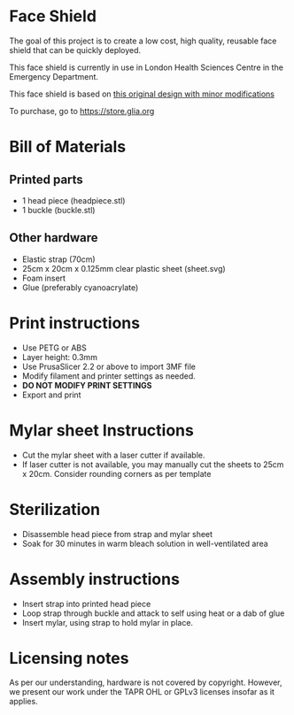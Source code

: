 # Face Shield
The goal of this project is to create a low cost, high quality, reusable face
shield that can be quickly deployed.

This face shield is currently in use in London Health Sciences Centre in the
Emergency Department.

This face shield is based on [this original design with minor modifications](https://www.thingiverse.com/thing:4222407)

To purchase, go to https://store.glia.org

# Bill of Materials
## Printed parts
* 1 head piece (headpiece.stl)
* 1 buckle (buckle.stl)

## Other hardware
* Elastic strap (70cm)
* 25cm x 20cm x 0.125mm clear plastic sheet (sheet.svg)
* Foam insert
* Glue (preferably cyanoacrylate)

# Print instructions
* Use PETG or ABS
* Layer height: 0.3mm
* Use PrusaSlicer 2.2 or above to import 3MF file
* Modify filament and printer settings as needed.
* **DO NOT MODIFY PRINT SETTINGS**
* Export and print

# Mylar sheet Instructions
* Cut the mylar sheet with a laser cutter if available.
* If laser cutter is not available, you may manually cut the sheets to
25cm x 20cm. Consider rounding corners as per template

# Sterilization
* Disassemble head piece from strap and mylar sheet
* Soak for 30 minutes in warm bleach solution in well-ventilated area

# Assembly instructions
* Insert strap into printed head piece
* Loop strap through buckle and attack to self using heat or a dab of glue
* Insert mylar, using strap to hold mylar in place.

# Licensing notes
As per our understanding, hardware is not covered by copyright. However, we
present our work under the TAPR OHL or GPLv3 licenses insofar as it applies.
